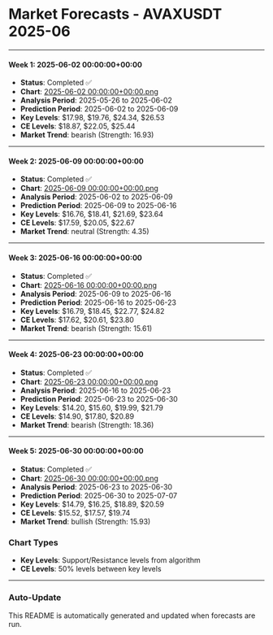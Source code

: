 # Market Forecasts - AVAXUSDT 2025-06

---

#### Week 1: 2025-06-02 00:00:00+00:00
- **Status**: Completed ✅
- **Chart**: <a href="./2025-06-02 00:00:00+00:00.png">2025-06-02 00:00:00+00:00.png</a>
- **Analysis Period**: 2025-05-26 to 2025-06-02
- **Prediction Period**: 2025-06-02 to 2025-06-09
- **Key Levels**: $17.98, $19.76, $24.34, $26.53
- **CE Levels**: $18.87, $22.05, $25.44
- **Market Trend**: bearish (Strength: 16.93)

---

#### Week 2: 2025-06-09 00:00:00+00:00
- **Status**: Completed ✅
- **Chart**: <a href="./2025-06-09 00:00:00+00:00.png">2025-06-09 00:00:00+00:00.png</a>
- **Analysis Period**: 2025-06-02 to 2025-06-09
- **Prediction Period**: 2025-06-09 to 2025-06-16
- **Key Levels**: $16.76, $18.41, $21.69, $23.64
- **CE Levels**: $17.59, $20.05, $22.67
- **Market Trend**: neutral (Strength: 4.35)

---

#### Week 3: 2025-06-16 00:00:00+00:00
- **Status**: Completed ✅
- **Chart**: <a href="./2025-06-16 00:00:00+00:00.png">2025-06-16 00:00:00+00:00.png</a>
- **Analysis Period**: 2025-06-09 to 2025-06-16
- **Prediction Period**: 2025-06-16 to 2025-06-23
- **Key Levels**: $16.79, $18.45, $22.77, $24.82
- **CE Levels**: $17.62, $20.61, $23.80
- **Market Trend**: bearish (Strength: 15.61)

---

#### Week 4: 2025-06-23 00:00:00+00:00
- **Status**: Completed ✅
- **Chart**: <a href="./2025-06-23 00:00:00+00:00.png">2025-06-23 00:00:00+00:00.png</a>
- **Analysis Period**: 2025-06-16 to 2025-06-23
- **Prediction Period**: 2025-06-23 to 2025-06-30
- **Key Levels**: $14.20, $15.60, $19.99, $21.79
- **CE Levels**: $14.90, $17.80, $20.89
- **Market Trend**: bearish (Strength: 18.36)

---

#### Week 5: 2025-06-30 00:00:00+00:00
- **Status**: Completed ✅
- **Chart**: <a href="./2025-06-30 00:00:00+00:00.png">2025-06-30 00:00:00+00:00.png</a>
- **Analysis Period**: 2025-06-23 to 2025-06-30
- **Prediction Period**: 2025-06-30 to 2025-07-07
- **Key Levels**: $14.79, $16.25, $18.89, $20.59
- **CE Levels**: $15.52, $17.57, $19.74
- **Market Trend**: bullish (Strength: 15.93)

### Chart Types

- **Key Levels**: Support/Resistance levels from algorithm
- **CE Levels**: 50% levels between key levels

---

### Auto-Update

This README is automatically generated and updated when forecasts are run.
